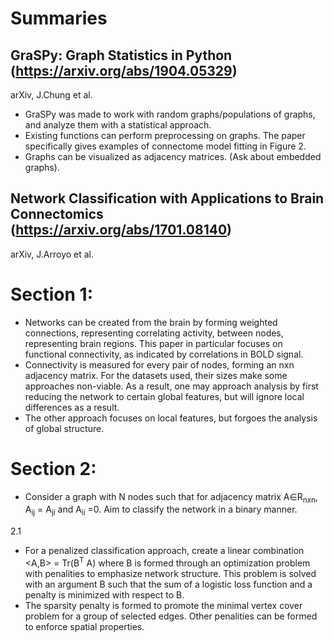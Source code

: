 # Summaries

## GraSPy: Graph Statistics in Python (https://arxiv.org/abs/1904.05329)
arXiv, J.Chung et al.

- GraSPy was made to work with random graphs/populations of graphs, and analyze them with a statistical approach.
- Existing functions can perform preprocessing on graphs. The paper specifically gives examples of connectome model fitting in Figure 2.
- Graphs can be visualized as adjacency matrices. (Ask about
embedded graphs).


## Network Classification with Applications to Brain Connectomics (https://arxiv.org/abs/1701.08140)
arXiv, J.Arroyo et al.

# Section 1:
- Networks can be created from the brain by forming weighted connections, representing correlating activity,  between nodes, representing brain regions. This paper in particular focuses on functional connectivity, as indicated by correlations in BOLD signal.
- Connectivity is measured for every pair of nodes, forming an nxn adjacency matrix. For the datasets used,  their sizes make some approaches non-viable. As a result, one may approach analysis by first reducing the network to certain global features, but will ignore local differences as a result.
- The other approach focuses on local features, but forgoes the analysis of global structure.

# Section 2:
- Consider a graph with N nodes such that for adjacency matrix A∈R<sub>nxn</sub>, A<sub>ij</sub> = A<sub>ji</sub> and A<sub>ii</sub> =0. Aim to classify
the network in a binary manner.

2.1
- For a penalized classification approach, create a linear combination <A,B> = Tr(B<sup>T</sup> A) where B is formed through an optimization problem with penalities to emphasize network structure. This problem is solved with an argument B such that the sum of a logistic loss function and a penalty is minimized with  respect to B.
- The sparsity penalty is formed to promote the minimal vertex cover problem for a group of selected edges. Other penalities can be formed to enforce spatial properties.
